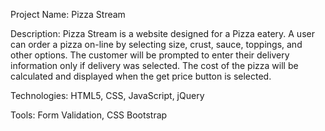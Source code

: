 Project Name: Pizza Stream

Description:  Pizza Stream is a website designed for a Pizza eatery.  A user can order a pizza on-line by selecting size, crust, sauce, toppings, and other options.  The customer will be prompted to enter their delivery information only if delivery was selected. The cost of the pizza will be calculated and displayed when the get price button is selected.
 
Technologies: HTML5, CSS, JavaScript, jQuery

Tools: Form Validation, CSS Bootstrap
